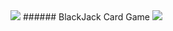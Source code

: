 <img src="https://capsule-render.vercel.app/api?type=waving&color=BDBDC8&height=150&section=header" />
###### BlackJack Card Game
<img src="https://capsule-render.vercel.app/api?type=waving&color=BDBDC8&height=150&section=footer" />
